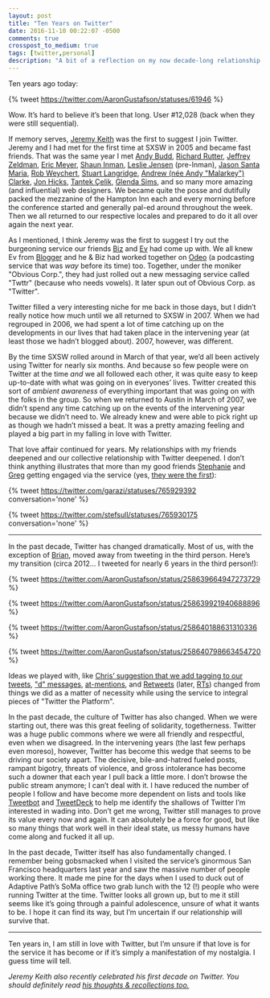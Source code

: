 ```yaml
---
layout: post
title: "Ten Years on Twitter"
date: 2016-11-10 00:22:07 -0500
comments: true
crosspost_to_medium: true
tags: [twitter,personal]
description: "A bit of a reflection on my now decade-long relationship with Twitter."
---
```


Ten years ago today:

{% tweet https://twitter.com/AaronGustafson/statuses/61946 %}

Wow. It’s hard to believe it’s been that long. User #12,028 (back when they were still sequential).

<!-- more -->

If memory serves, [Jeremy Keith](https://twitter.com/adactio) was the first to suggest I join Twitter. Jeremy and I had met for the first time at SXSW in 2005 and became fast friends. That was the same year I met [Andy Budd](https://twitter.com/andybudd), [Richard Rutter](https://twitter.com/clagnut), [Jeffrey Zeldman](https://twitter.com/zeldman), [Eric Meyer](https://twitter.com/meyerweb), [Shaun Inman](https://twitter.com/shauninman), [Leslie Jensen](https://twitter.com/jenseninman) (pre-Inman), [Jason Santa Maria](https://twitter.com/jasonsantamaria), [Rob Weychert](https://twitter.com/RobWeychert), [Stuart Langridge](https://twitter.com/sil), [Andrew (née Andy "Malarkey") Clarke](https://twitter.com/malarkey), [Jon Hicks](https://twitter.com/hicksdesign), [Tantek Çelik](https://twitter.com/t), [Glenda Sims](https://twitter.com/goodwitch), and so many more amazing (and influential) web designers. We became quite the posse and dutifully packed the mezzanine of the Hampton Inn each and every morning before the conference started and generally pal-ed around throughout the week. Then we all returned to our respective locales and prepared to do it all over again the next year.

As I mentioned, I think Jeremy was the first to suggest I try out the burgeoning service our friends [Biz](https://twitter.com/biz) and [Ev](https://twitter.com/ev) had come up with. We all knew Ev from [Blogger](https://en.wikipedia.org/wiki/Blogger_(service)) and he & Biz had worked together on [Odeo](https://en.wikipedia.org/wiki/Odeo) (a podcasting service that was *way* before its time) too. Together, under the moniker "Obvious Corp.", they had just rolled out a new messaging service called "Twttr" (because who needs vowels). It later spun out of Obvious Corp. as "Twitter".

Twitter filled a very interesting niche for me back in those days, but I didn’t really notice how much until we all returned to SXSW in 2007. When we had regrouped in 2006, we had spent a lot of time catching up on the developments in our lives that had taken place in the intervening year (at least those we hadn’t blogged about). 2007, however, was different.

By the time SXSW rolled around in March of that year, we’d all been actively using Twitter for nearly six months. And because so few people were on Twitter at the time *and* we all followed each other, it was quite easy to keep up-to-date with what was going on in everyones’ lives. Twitter created this sort of *ambient awareness* of everything important that was going on with the folks in the group. So when we returned to Austin in March of 2007, we didn’t spend any time catching up on the events of the intervening year because we didn’t need to. We already knew and were able to pick right up as though we hadn’t missed a beat. It was a pretty amazing feeling and played a big part in my falling in love with Twitter.

That love affair continued for years. My relationships with my friends deepened and our collective relationship with Twitter deepened. I don’t think anything illustrates that more than my good friends [Stephanie](https://twitter.com/stefsull) and [Greg](https://twitter.com/garazi) getting engaged via the service (yes, [they were the first](https://www.wired.com/2008/03/true-story-of-a/)):

{% tweet https://twitter.com/garazi/statuses/765929392 conversation='none' %}

{% tweet https://twitter.com/stefsull/statuses/765930175 conversation='none' %}

---

In the past decade, Twitter has changed dramatically. Most of us, with the exception of [Brian](https://twitter.com/briansuda), moved away from tweeting in the third person. Here’s my transition (circa 2012… I tweeted for nearly 6 years in the third person!):

{% tweet https://twitter.com/AaronGustafson/status/258639664947273729 %}

{% tweet https://twitter.com/AaronGustafson/status/258639921940688896 %}

{% tweet https://twitter.com/AaronGustafson/status/258640188631310336 %}

{% tweet https://twitter.com/AaronGustafson/status/258640798663454720 %}

Ideas we played with, like [Chris’ suggestion that we add tagging to our tweets](https://twitter.com/chrismessina/status/223115412), ["d" messages](http://microformats.org/wiki/twitter-syntax#Messages), [at-mentions](https://twitter.com/rsa/status/55281), and [Retweets](https://twitter.com/ericrice/status/31669791) (later, [RTs](https://twitter.com/TDavid/status/641334922)) changed from things we did as a matter of necessity while using the service to integral pieces of "Twitter the Platform".

In the past decade, the culture of Twitter has also changed. When we were starting out, there was this great feeling of solidarity, togetherness. Twitter was a huge public commons where we were all friendly and respectful, even when we disagreed. In the intervening years (the last few perhaps even moreso), however, Twitter has become this wedge that seems to be driving our society apart. The decisive, bile-and-hatred fueled posts, rampant bigotry, threats of violence, and gross intolerance has become such a downer that each year I pull back a little more. I don’t browse the public stream anymore; I can’t deal with it. I have reduced the number of people I follow and have become more dependent on lists and tools like [Tweetbot](http://tapbots.com/tweetbot/) and [TweetDeck](https://tweetdeck.twitter.com/) to help me identify the shallows of Twitter I’m interested in wading into. Don’t get me wrong, Twitter still manages to prove its value every now and again. It can absolutely be a force for good, but like so many things that work well in their ideal state, us messy humans have come along and fucked it all up.

In the past decade, Twitter itself has also fundamentally changed. I remember being gobsmacked when I visited the service’s ginormous San Francisco headquarters last year and saw the massive number of people working there. It made me pine for the days when I used to duck out of Adaptive Path’s SoMa office two grab lunch with the 12 (!) people who were running Twitter at the time. Twitter looks all grown up, but to me it still seems like it’s going through a painful adolescence, unsure of what it wants to be. I hope it can find its way, but I’m uncertain if our relationship will survive that.

---

Ten years in, I am still in love with Twitter, but I’m unsure if that love is for the service it has become or if it’s simply a manifestation of my nostalgia. I guess time will tell.

_Jeremy Keith also recently celebrated his first decade on Twitter. You should definitely read [his thoughts & recollections too.](https://adactio.com/journal/11436)_
